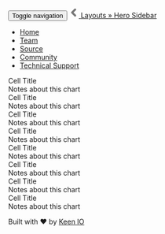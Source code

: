 <!DOCTYPE html>
<html>

<head>
  <meta charset="utf-8">
  <title>Layouts &raquo; Hero Sidebar</title>
  <meta name='viewport' content='width=device-width, initial-scale=1.0, maximum-scale=1.0, user-scalable=no' />

  <!-- Demo Dependencies -->
  <script src="https://cdnjs.cloudflare.com/ajax/libs/holder/2.9.6/holder.js" type="text/javascript"></script>
  <script>
    Holder.addTheme("white", {
      bg: "#fff",
      fg: "#a7a7a7",
      size: 10
    });
  </script>

  <!-- keen-analysis@3 -->
  <script src="https://cdn.jsdelivr.net/npm/keen-analysis@3/dist/keen-analysis.min.js" type="text/javascript"></script>

  <!-- keen-dataviz@3 -->
  <link href="https://cdn.jsdelivr.net/npm/keen-dataviz@3/dist/keen-dataviz.min.css" rel="stylesheet" />
  <script src="https://cdn.jsdelivr.net/npm/keen-dataviz@3/dist/keen-dataviz.min.js" type="text/javascript"></script>

  <!-- Dashboard -->
  <link rel="stylesheet" type="text/css"
    href="https://cdnjs.cloudflare.com/ajax/libs/normalize/8.0.1/normalize.min.css" />
  <link rel="stylesheet" type="text/css" href="../../assets/css/keen-dashboards.css" />
</head>

<body class="keen-dashboard">

  <div class="container">
    <div class="navbar navbar-inverse navbar-fixed-top" role="navigation">
      <div class="navbar-header">
        <button type="button" class="navbar-toggle" data-toggle="collapse" data-target=".navbar-collapse">
          <span class="sr-only">Toggle navigation</span>
          <span class="icon-bar"></span>
          <span class="icon-bar"></span>
          <span class="icon-bar"></span>
        </button>
        <a class="navbar-brand" href="../">
          <svg xmlns="http://www.w3.org/2000/svg" xmlns:xlink="http://www.w3.org/1999/xlink"
            viewBox="76.39 132.243 15.35 22" width="20" height="20" fill="#777">
            <defs>
              <path id="a"
                d="M88.31 136.63c.29-.28.43-.63.43-1.05 0-.41-.14-.76-.43-1.04-.08-.09-.78-.78-.86-.87-.29-.28-.64-.43-1.05-.43-.41 0-.76.15-1.05.43-.75.75-6.78 6.77-7.53 7.53-.29.28-.43.63-.43 1.04 0 .42.14.76.43 1.05.75.75 6.78 6.77 7.53 7.53.29.28.64.42 1.05.42.41 0 .76-.14 1.05-.42.08-.09.78-.78.86-.87.29-.29.43-.63.43-1.04 0-.41-.14-.76-.43-1.05-.37-.38-2.24-2.25-5.61-5.61 3.37-3.37 5.24-5.24 5.61-5.62z" />
            </defs>
            <use xlink:href="#a" />
            <use xlink:href="#a" />
          </svg>
        </a>
        <a class="navbar-brand" href="./">Layouts &raquo; Hero Sidebar</a>
      </div>
      <div class="navbar-collapse">
        <ul class="navbar-nav nav main-nav">
          <li><a href="https://keen.io">Home</a></li>
          <li><a href="https://keen.io/team">Team</a></li>
          <li><a href="https://github.com/keenlabs/dashboards/tree/gh-pages/layouts/hero-sidebar">Source</a>
          </li>
          <li><a href="https://groups.google.com/forum/#!forum/keen-io-devs">Community</a></li>
          <li><a href="http://stackoverflow.com/questions/tagged/keen-io?sort=newest&pageSize=15">Technical
              Support</a></li>
        </ul>
      </div>
    </div>
  </div>

  <div class="container grid grid-hero-sidebar">
    <div class="sidebar">
      <div class="chart-wrapper">
        <div class="chart-title">
          Cell Title
        </div>
        <div class="chart-stage">
          <img data-src="holder.js/100px660?theme=white">
        </div>
        <div class="chart-notes">
          Notes about this chart
        </div>
      </div>
    </div>
    <div class="hero">
      <div class="chart-wrapper">
        <div class="chart-title">
          Cell Title
        </div>
        <div class="chart-stage">
          <img data-src="holder.js/100px240?theme=white">
        </div>
        <div class="chart-notes">
          Notes about this chart
        </div>
      </div>
    </div>
    <div class="chart-wrapper">
      <div class="chart-title">
        Cell Title
      </div>
      <div class="chart-stage">
        <img data-src="holder.js/100px120?theme=white">
      </div>
      <div class="chart-notes">
        Notes about this chart
      </div>
    </div>
    <div class="chart-wrapper">
      <div class="chart-title">
        Cell Title
      </div>
      <div class="chart-stage">
        <img data-src="holder.js/100px120?theme=white">
      </div>
      <div class="chart-notes">
        Notes about this chart
      </div>
    </div>
    <div class="chart-wrapper">
      <div class="chart-title">
        Cell Title
      </div>
      <div class="chart-stage">
        <img data-src="holder.js/100px120?theme=white">
      </div>
      <div class="chart-notes">
        Notes about this chart
      </div>
    </div>
    <div class="chart-wrapper">
      <div class="chart-title">
        Cell Title
      </div>
      <div class="chart-stage">
        <img data-src="holder.js/100px120?theme=white">
      </div>
      <div class="chart-notes">
        Notes about this chart
      </div>
    </div>
    <div class="chart-wrapper">
      <div class="chart-title">
        Cell Title
      </div>
      <div class="chart-stage">
        <img data-src="holder.js/100px120?theme=white">
      </div>
      <div class="chart-notes">
        Notes about this chart
      </div>
    </div>
    <div class="chart-wrapper">
      <div class="chart-title">
        Cell Title
      </div>
      <div class="chart-stage">
        <img data-src="holder.js/100px120?theme=white">
      </div>
      <div class="chart-notes">
        Notes about this chart
      </div>
    </div>
  </div>

  <div class="container">
    <p class="small text-muted">Built with &#9829; by <a href="https://keen.io">Keen IO</a></p>
  </div>

  <!-- Project Analytics -->
  <script type="text/javascript" src="../../assets/js/keen-analytics.js"></script>
  <script>
    function toggleMenu() {
      const toggleBtn = document.querySelector('.navbar-toggle');

      toggleBtn.addEventListener('click', (e) => {
        let menu;
        if (e.currentTarget.dataset.target) {
          menu = document.querySelector(e.currentTarget.dataset.target);
        }
        if (menu) menu.classList.toggle('collapsed');
      });
    }

    window.addEventListener('DOMContentLoaded', toggleMenu);
  </script>
</body>

</html>
